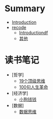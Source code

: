 # Summary

* [Introduction](README.md)
* [recode]()
    * [Introductiondf](recode/develop_question.md)
    * [其他](其他/名词.md)


# 读书笔记
* [哲学]
  * [19个顶级思维](读书笔记_2023/19%E4%B8%AA%E9%A1%B6%E7%BA%A7%E6%80%9D%E7%BB%B4.md)
  * [100句人生革命](读书笔记_2023/%E9%98%BF%E5%BE%B7%E5%8B%92100%E5%8F%A5%E4%BA%BA%E7%94%9F%E9%9D%A9%E5%91%BD.md)
* [经济学]
  * [小狗钱钱](读书笔记_2023/%E5%B0%8F%E7%8B%97%E9%92%B1%E9%92%B1.md)
* [数据]
  * [数据思维](读书笔记_2023/%E6%95%B0%E6%8D%AE%E6%80%9D%E7%BB%B4.md)